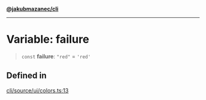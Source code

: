 [**@jakubmazanec/cli**](../../../README.md)

---

# Variable: failure

> `const` **failure**: `"red"` = `'red'`

## Defined in

[cli/source/ui/colors.ts:13](https://github.com/jakubmazanec/tools/blob/077fa4993ebe623b1c463499cc41912353ae6eb1/packages/cli/source/ui/colors.ts#L13)
